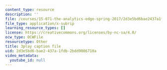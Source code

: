 ```yaml
---
content_type: resource
description: ''
file: /courses/15-071-the-analytics-edge-spring-2017/2d3e5bd6bae2437a1fdb2bdd9086710a_o8Zdk_3wVSo.srt
file_type: application/x-subrip
learning_resource_types: []
license: https://creativecommons.org/licenses/by-nc-sa/4.0/
ocw_type: OCWFile
resourcetype: Other
title: 3play caption file
uid: 2d3e5bd6-bae2-437a-1fdb-2bdd9086710a
video_metadata:
  youtube_id: null
---
```

